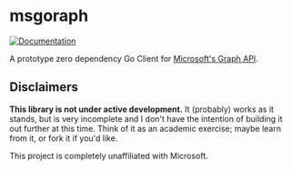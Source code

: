 # msgoraph

[![Documentation](https://godoc.org/github.com/mhoc/msgoraph?status.svg)](http://godoc.org/github.com/mhoc/msgoraph)

A prototype zero dependency Go Client for [Microsoft's Graph API](https://developer.microsoft.com/en-us/graph/docs/concepts/overview).

## Disclaimers

**This library is not under active development.** It (probably) works as it stands, but is very incomplete and I don't have the intention of building it out further at this time. Think of it as an academic exercise; maybe learn from it, or fork it if you'd like.

This project is completely unaffiliated with Microsoft.
